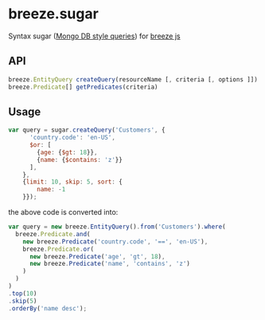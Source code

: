 breeze.sugar
============

Syntax sugar ([Mongo DB style queries](http://docs.mongodb.org/manual/tutorial/query-documents/)) for [breeze js](http://www.breezejs.com/)

API
---

```javascript
breeze.EntityQuery createQuery(resourceName [, criteria [, options ]])
breeze.Predicate[] getPredicates(criteria)
```

Usage
-----

```javascript
var query = sugar.createQuery('Customers', {
      'country.code': 'en-US',
      $or: [
        {age: {$gt: 18}},
        {name: {$contains: 'z'}}
      ],
    },
    {limit: 10, skip: 5, sort: {
        name: -1
    }});
```

the above code is converted into:

```javascript
var query = new breeze.EntityQuery().from('Customers').where(
  breeze.Predicate.and(
    new breeze.Predicate('country.code', '==', 'en-US'),
    breeze.Predicate.or(
      new breeze.Predicate('age', 'gt', 18),
      new breeze.Predicate('name', 'contains', 'z')
    )
  )
)
.top(10)
.skip(5)
.orderBy('name desc');
```
